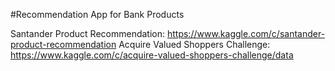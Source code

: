 #Recommendation App for Bank Products

Santander Product Recommendation: https://www.kaggle.com/c/santander-product-recommendation
Acquire Valued Shoppers Challenge: https://www.kaggle.com/c/acquire-valued-shoppers-challenge/data
